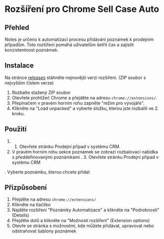 # Rozšíření pro Chrome Sell Case Auto

## Přehled
Notes je určeno k automatizaci procesu přidávání poznámek k prodejním případům. Toto rozšíření pomáhá uživatelům šetřit čas a zajistit konzistentnost poznámek.

## Instalace
<!-- Lik to github zip file -->
Na stránce [releases](https://github.com/jjanousek-farmito/crm-note-templates/releases/) stáhněte nejnovější verzi rozšíření. (ZIP soubor s nejvyšším číslem verze)
1. Rozbalte stažený ZIP soubor
2. Otevřete prohlížeč Chrome a přejděte na adresu `chrome://extensions/`.
3. Přepínačem v pravém horním rohu zapněte "režim pro vývojáře".
4. Klikněte na "Load unpacked" a vyberte složku, kterou jste rozbalili ve 2. kroku.

## Použití
1. 1. Otevřete stránku Prodejní případ v systému CRM.
2. V pravém horním rohu sekce poznámek se zobrazí rozbalovací nabídka s předdefinovanými poznámkami
. 3. Otevřete stránku Prodejní případ v systému CRM

. Vyberte poznámku, kterou chcete přidat

## Přizpůsobení
1. Přejděte na adresu `chrome://extensions/`
2. Klikněte na tlačítko
3. Najděte rozšíření "Poznámky Automatizace" a klikněte na "Podrobnosti" (Details)
4. Přejděte dolů a klikněte na "Možnosti rozšíření" (Extension options)
5. Otevře se stránka s možnostmi, kde můžete přidávat, upravovat nebo odstraňovat šablony poznámek